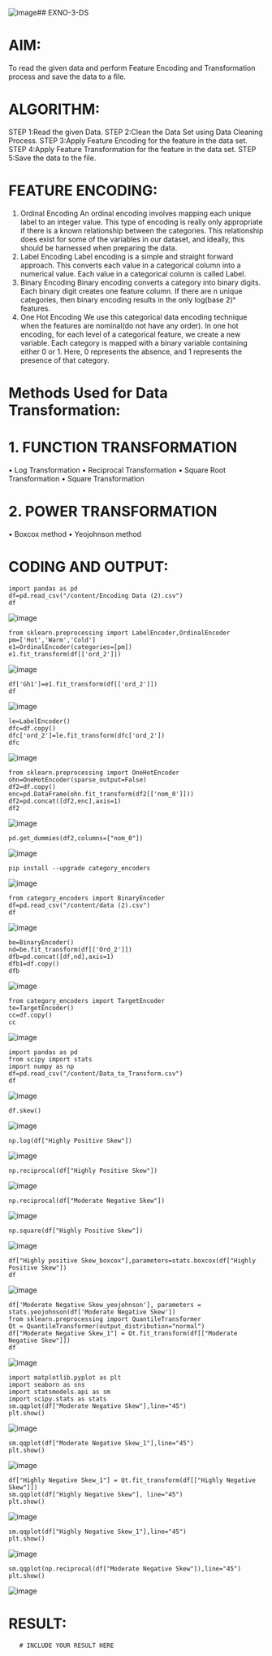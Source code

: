 ![image](https://github.com/user-attachments/assets/3aac8cf6-3307-4398-8538-8414e4f338e5)## EXNO-3-DS

# AIM:
To read the given data and perform Feature Encoding and Transformation process and save the data to a file.

# ALGORITHM:
STEP 1:Read the given Data.
STEP 2:Clean the Data Set using Data Cleaning Process.
STEP 3:Apply Feature Encoding for the feature in the data set.
STEP 4:Apply Feature Transformation for the feature in the data set.
STEP 5:Save the data to the file.

# FEATURE ENCODING:
1. Ordinal Encoding
An ordinal encoding involves mapping each unique label to an integer value. This type of encoding is really only appropriate if there is a known relationship between the categories. This relationship does exist for some of the variables in our dataset, and ideally, this should be harnessed when preparing the data.
2. Label Encoding
Label encoding is a simple and straight forward approach. This converts each value in a categorical column into a numerical value. Each value in a categorical column is called Label.
3. Binary Encoding
Binary encoding converts a category into binary digits. Each binary digit creates one feature column. If there are n unique categories, then binary encoding results in the only log(base 2)ⁿ features.
4. One Hot Encoding
We use this categorical data encoding technique when the features are nominal(do not have any order). In one hot encoding, for each level of a categorical feature, we create a new variable. Each category is mapped with a binary variable containing either 0 or 1. Here, 0 represents the absence, and 1 represents the presence of that category.

# Methods Used for Data Transformation:
  # 1. FUNCTION TRANSFORMATION
• Log Transformation
• Reciprocal Transformation
• Square Root Transformation
• Square Transformation
  # 2. POWER TRANSFORMATION
• Boxcox method
• Yeojohnson method

# CODING AND OUTPUT:
```
import pandas as pd
df=pd.read_csv("/content/Encoding Data (2).csv")
df
```
![image](https://github.com/user-attachments/assets/a12c26da-ee74-4b3d-ad43-e7906c0e2a1f)
```
from sklearn.preprocessing import LabelEncoder,OrdinalEncoder
pm=['Hot','Warm','Cold']
e1=OrdinalEncoder(categories=[pm])
e1.fit_transform(df[['ord_2']])
```
![image](https://github.com/user-attachments/assets/b1faca61-cd70-4fc5-b234-00dd481b0763)
```
df['Gh1']=e1.fit_transform(df[['ord_2']])
df
```
![image](https://github.com/user-attachments/assets/fa270eac-f960-4668-a32e-8a4d065eb485)
```
le=LabelEncoder()
dfc=df.copy()
dfc['ord_2']=le.fit_transform(dfc['ord_2'])
dfc
```
![image](https://github.com/user-attachments/assets/c614b73a-aaa5-477f-8e72-1afdb6a959a9)
```
from sklearn.preprocessing import OneHotEncoder
ohn=OneHotEncoder(sparse_output=False)
df2=df.copy()
enc=pd.DataFrame(ohn.fit_transform(df2[['nom_0']]))
df2=pd.concat([df2,enc],axis=1)
df2
```
![image](https://github.com/user-attachments/assets/5eb0ceb7-3de6-414a-a386-bd069cc29bf7)
```
pd.get_dummies(df2,columns=["nom_0"])
```
![image](https://github.com/user-attachments/assets/0763f5e6-0a10-4031-b60d-928bb7d33e4d)
```
pip install --upgrade category_encoders
```

![image](https://github.com/user-attachments/assets/159553ad-ac33-4b6e-b1ce-de6e84a516a3)
```
from category_encoders import BinaryEncoder
df=pd.read_csv("/content/data (2).csv")
df
```

![image](https://github.com/user-attachments/assets/00636f03-57ad-4427-93a0-c7b9be71ac7d)
```
be=BinaryEncoder()
nd=be.fit_transform(df[['Ord_2']])
dfb=pd.concat([df,nd],axis=1)
dfb1=df.copy()
dfb
```
![image](https://github.com/user-attachments/assets/21ae6c26-563d-4f75-8fbc-e590ed8eba6d)
```
from category_encoders import TargetEncoder
te=TargetEncoder()
cc=df.copy()
cc
```
![image](https://github.com/user-attachments/assets/74a788d7-f2c9-48f8-ad69-a7232e95dbd2)
```
import pandas as pd
from scipy import stats
import numpy as np
df=pd.read_csv("/content/Data_to_Transform.csv")
df
```
![image](https://github.com/user-attachments/assets/43e23172-3188-4313-b637-10966ace6d10)
```
df.skew()
```
![image](https://github.com/user-attachments/assets/76a23176-03b2-498c-8608-8053b0b3ee3f)
```
np.log(df["Highly Positive Skew"])
```
![image](https://github.com/user-attachments/assets/f46063d2-4af1-406f-9137-c2c08d71528b)
```
np.reciprocal(df["Highly Positive Skew"])
```
![image](https://github.com/user-attachments/assets/b1774462-9b9d-4d57-b964-55f7c6f05b09)
```
np.reciprocal(df["Moderate Negative Skew"])
```
![image](https://github.com/user-attachments/assets/1d3bb20b-7a1d-42b2-8f3f-89d2741169db)
```
np.square(df["Highly Positive Skew"])
```
![image](https://github.com/user-attachments/assets/7c8d3388-118b-44e6-bee5-050194f6b65f)
```
df["Highly positive Skew_boxcox"],parameters=stats.boxcox(df["Highly Positive Skew"])
df
```
![image](https://github.com/user-attachments/assets/a8761cde-5490-4fe0-9604-8bf767a1fee7)
```
df['Moderate Negative Skew_yeojohnson'], parameters = stats.yeojohnson(df['Moderate Negative Skew'])
from sklearn.preprocessing import QuantileTransformer
Qt = QuantileTransformer(output_distribution="normal")
df["Moderate Negative Skew_1"] = Qt.fit_transform(df[["Moderate Negative Skew"]])
df

```
![image](https://github.com/user-attachments/assets/77f81e53-b660-49aa-ad41-fb2e5fca3489)
```
import matplotlib.pyplot as plt
import seaborn as sns
import statsmodels.api as sm
import scipy.stats as stats
sm.qqplot(df["Moderate Negative Skew"],line="45")
plt.show()
```
![image](https://github.com/user-attachments/assets/39957220-62ab-4a5a-be23-8ae68640e5ac)
```
sm.qqplot(df["Moderate Negative Skew_1"],line="45")
plt.show()
```
![image](https://github.com/user-attachments/assets/ee78d891-5410-4aea-8150-cd53e7236fd1)
```
df["Highly Negative Skew_1"] = Qt.fit_transform(df[["Highly Negative Skew"]])
sm.qqplot(df["Highly Negative Skew"], line="45")
plt.show()
```
![image](https://github.com/user-attachments/assets/d4ef225c-de47-4348-8e44-b8331f77e7be)
```
sm.qqplot(df["Highly Negative Skew_1"],line="45")
plt.show()
```
![image](https://github.com/user-attachments/assets/27febd3c-0958-43d7-a833-a72a9dd3b2be)

```
sm.qqplot(np.reciprocal(df["Moderate Negative Skew"]),line="45")
plt.show()
```
![image](https://github.com/user-attachments/assets/dc2ae9ef-863d-4bee-aaca-29ebc83daf24)

# RESULT:
       # INCLUDE YOUR RESULT HERE

       
